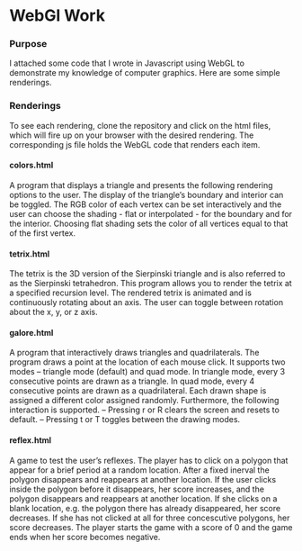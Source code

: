 # WebGl Work

### Purpose

I attached some code that I wrote in Javascript using WebGL to demonstrate my knowledge of computer graphics. Here are some simple renderings. 

### Renderings

To see each rendering, clone the repository and click on the html files, which will fire up on your browser with the desired rendering. The corresponding js file holds the WebGL code that renders each item.

#### colors.html
A program that displays a triangle and presents the following rendering options to the user. The
display of the triangle’s boundary and interior can be toggled. The RGB color of each vertex can be set
interactively and the user can choose the shading - flat or interpolated - for the boundary and for the
interior. Choosing flat shading sets the color of all vertices equal to that of the first vertex.

#### tetrix.html
The tetrix is the 3D version of the Sierpinski triangle and is also referred to as the Sierpinski tetrahedron. 
This program allows you to render the tetrix at a specified recursion level. The rendered tetrix is animated and is continuously rotating about an axis. The user can toggle between rotation about the x, y, or z axis.

#### galore.html
A program that interactively draws triangles and
quadrilaterals. The program draws a point at the location
of each mouse click. It supports two modes – triangle mode
(default) and quad mode. In triangle mode, every 3 consecutive points are drawn as a triangle. In quad mode, every 4
consecutive points are drawn as a quadrilateral. Each drawn
shape is assigned a different color assigned randomly.
Furthermore, the following interaction is supported.
– Pressing r or R clears the screen and resets to default.
– Pressing t or T toggles between the drawing modes.

#### reflex.html
A game to test the user’s reflexes. The player has to click on a polygon that appear for a brief
period at a random location. After a fixed inerval the polygon disappears and reappears at another
location. If the user clicks inside the polygon before it disappears, her score increases, and the polygon
disappears and reappears at another location. If she clicks on a blank location, e.g. the polygon there
has already disappeared, her score decreases. If she has not clicked at all for three concescutive polygons,
her score decreases. The player starts the game with a score of 0 and the game ends when her score
becomes negative.
